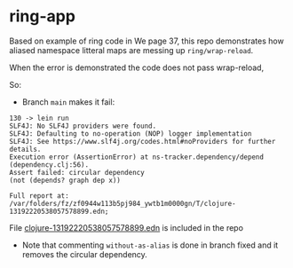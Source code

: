 # ring-app

Based on example of ring code in We page 37, this repo demonstrates how aliased namespace litteral maps are messing up `ring/wrap-reload`.

When the error is demonstrated the code does not pass wrap-reload, 

So:

* Branch `main` makes it fail:

``` log
130 -> lein run
SLF4J: No SLF4J providers were found.
SLF4J: Defaulting to no-operation (NOP) logger implementation
SLF4J: See https://www.slf4j.org/codes.html#noProviders for further details.
Execution error (AssertionError) at ns-tracker.dependency/depend (dependency.clj:56).
Assert failed: circular dependency
(not (depends? graph dep x))

Full report at:
/var/folders/fz/zf0944w113b5pj984_ywtb1m0000gn/T/clojure-13192220538057578899.edn;
```

File [clojure-13192220538057578899.edn](clojure-13192220538057578899.edn) is included in the repo

* Note that commenting `without-as-alias` is done in branch fixed and it removes the circular dependency.
